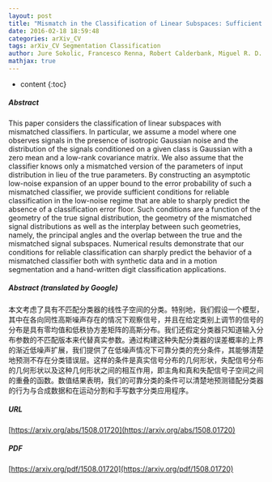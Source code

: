 ```yaml
---
layout: post
title: "Mismatch in the Classification of Linear Subspaces: Sufficient Conditions for Reliable Classification"
date: 2016-02-18 18:59:48
categories: arXiv_CV
tags: arXiv_CV Segmentation Classification
author: Jure Sokolic, Francesco Renna, Robert Calderbank, Miguel R. D. Rodrigues
mathjax: true
---
```


* content
{:toc}

##### Abstract
This paper considers the classification of linear subspaces with mismatched classifiers. In particular, we assume a model where one observes signals in the presence of isotropic Gaussian noise and the distribution of the signals conditioned on a given class is Gaussian with a zero mean and a low-rank covariance matrix. We also assume that the classifier knows only a mismatched version of the parameters of input distribution in lieu of the true parameters. By constructing an asymptotic low-noise expansion of an upper bound to the error probability of such a mismatched classifier, we provide sufficient conditions for reliable classification in the low-noise regime that are able to sharply predict the absence of a classification error floor. Such conditions are a function of the geometry of the true signal distribution, the geometry of the mismatched signal distributions as well as the interplay between such geometries, namely, the principal angles and the overlap between the true and the mismatched signal subspaces. Numerical results demonstrate that our conditions for reliable classification can sharply predict the behavior of a mismatched classifier both with synthetic data and in a motion segmentation and a hand-written digit classification applications.

##### Abstract (translated by Google)
本文考虑了具有不匹配分类器的线性子空间的分类。特别地，我们假设一个模型，其中在各向同性高斯噪声存在的情况下观察信号，并且在给定类别上调节的信号的分布是具有零均值和低秩协方差矩阵的高斯分布。我们还假定分类器只知道输入分布参数的不匹配版本来代替真实参数。通过构建这种失配分类器的误差概率的上界的渐近低噪声扩展，我们提供了在低噪声情况下可靠分类的充分条件，其能够清楚地预测不存在分类错误层。这样的条件是真实信号分布的几何形状，失配信号分布的几何形状以及这种几何形状之间的相互作用，即主角和真和失配信号子空间之间的重叠的函数。数值结果表明，我们的可靠分类的条件可以清楚地预测错配分类器的行为与合成数据和在运动分割和手写数字分类应用程序。

##### URL
[https://arxiv.org/abs/1508.01720](https://arxiv.org/abs/1508.01720)

##### PDF
[https://arxiv.org/pdf/1508.01720](https://arxiv.org/pdf/1508.01720)

